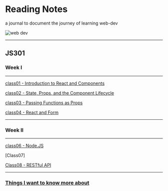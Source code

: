 # Reading Notes

a journal to document the journey of learning web-dev

![web dev](https://cdn.dribbble.com/users/2069402/screenshots/5574718/gif-4mb.gif)

---

## JS301

### Week I
---
[class01 - Introduction to React and Components](./301/class01.md)

[class02 - State, Props, and the Component Lifecycle](./301/class02.md)

[class03 - Passing Functions as Props](./301/class03.md)

[class04 - React and Form](./301/class04.md)

---
### Week II
---
[class06 - Node.JS](./301/class06.md)

[Class07]

[Class08 - RESTful API](./301/class08.md)

---
### [Things I want to know more about](./misc.md)
